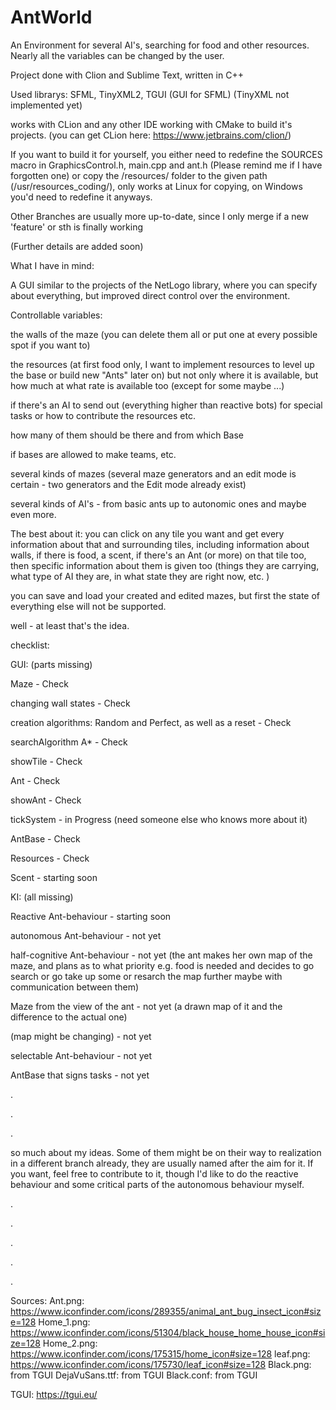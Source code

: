 # AntWorld
An Environment for several AI's, searching for food and other resources.
Nearly all the variables can be changed by the user.


Project done with Clion and Sublime Text, written in C++

Used librarys: SFML, TinyXML2, TGUI (GUI for SFML)
(TinyXML not implemented yet)



works with CLion and any other IDE working with CMake to build it's projects.
(you can get CLion here: https://www.jetbrains.com/clion/)



If you want to build it for yourself, you either need to redefine the SOURCES macro in GraphicsControl.h, main.cpp and ant.h (Please remind me if I have forgotten one) or copy the /resources/ folder to the given path (/usr/resources_coding/), only works at Linux for copying, on Windows you'd need to redefine it anyways.



Other Branches are usually more up-to-date, since I only merge if a new 'feature' or sth is finally working




(Further details are added soon)



What I have in mind:

A GUI similar to the projects of the NetLogo library, where you can specify about everything, 
but improved direct control over the environment. 


Controllable variables:

the walls of the maze (you can delete them all or put one at every possible spot if you want to)

the resources (at first food only, I want to implement resources to level up the base or build new "Ants" later on)
but not only where it is available, but how much at what rate is available too (except for some maybe ...)

if there's an AI to send out (everything higher than reactive bots) for special tasks or how to contribute the resources etc.

how many of them should be there and from which Base

if bases are allowed to make teams, etc.

several kinds of mazes (several maze generators and an edit mode is certain - two generators and the Edit mode already exist)

several kinds of AI's - from basic ants up to autonomic ones and maybe even more.

The best about it: you can click on any tile you want and get every information about that and surrounding tiles, 
including information about walls, if there is food, a scent, if there's an Ant (or more) on that tile too, 
then specific information about them is given too (things they are carrying, what type of AI they are, in what state
they are right now, etc. )

you can save and load your created and edited mazes, but first the state of everything else will not be supported.

well - at least that's the idea.


checklist:

GUI: (parts missing)

Maze - Check

changing wall states - Check

creation algorithms: Random and Perfect, as well as a reset - Check

searchAlgorithm A* - Check

showTile - Check

Ant - Check

showAnt - Check

tickSystem - in Progress (need someone else who knows more about it)

AntBase - Check

Resources - Check

Scent - starting soon



KI: (all missing)

Reactive Ant-behaviour - starting soon

autonomous Ant-behaviour - not yet

half-cognitive Ant-behaviour - not yet
(the ant makes her own map of the maze, and plans as to what priority e.g. food is needed and decides to go search or go take up some or resarch the map further maybe with communication between them)

Maze from the view of the ant - not yet
(a drawn map of it and the difference to the actual one)

(map might be changing) - not yet

selectable Ant-behaviour - not yet

AntBase that signs tasks - not yet

.

.

.

so much about my ideas. Some of them might be on their way to realization in a different branch already, they are usually named after the aim for it. If you want, feel free to contribute to it, though I'd like to do the reactive behaviour and some critical parts of the autonomous behaviour myself.

.

.

.

.

.

Sources:
Ant.png: https://www.iconfinder.com/icons/289355/animal_ant_bug_insect_icon#size=128
Home_1.png: https://www.iconfinder.com/icons/51304/black_house_home_house_icon#size=128
Home_2.png: https://www.iconfinder.com/icons/175315/home_icon#size=128
leaf.png: https://www.iconfinder.com/icons/175730/leaf_icon#size=128
Black.png: from TGUI
DejaVuSans.ttf: from TGUI
Black.conf: from TGUI

TGUI: https://tgui.eu/


